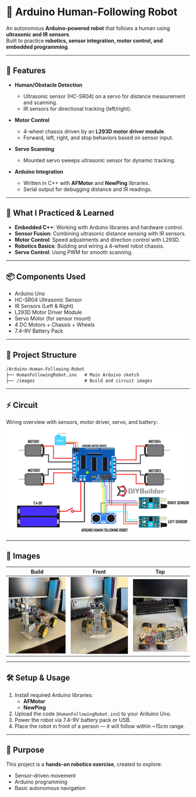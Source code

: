 # 🤖 Arduino Human-Following Robot

An autonomous **Arduino-powered robot** that follows a human using **ultrasonic and IR sensors**.  
Built to practice **robotics, sensor integration, motor control, and embedded programming**.

---

## 🚀 Features
- **Human/Obstacle Detection**
  - Ultrasonic sensor (HC-SR04) on a servo for distance measurement and scanning.
  - IR sensors for directional tracking (left/right).

- **Motor Control**
  - 4-wheel chassis driven by an **L293D motor driver module**.
  - Forward, left, right, and stop behaviors based on sensor input.

- **Servo Scanning**
  - Mounted servo sweeps ultrasonic sensor for dynamic tracking.

- **Arduino Integration**
  - Written in C++ with **AFMotor** and **NewPing** libraries.
  - Serial output for debugging distance and IR readings.

---

## 🧠 What I Practiced & Learned
- **Embedded C++**: Working with Arduino libraries and hardware control.
- **Sensor Fusion**: Combining ultrasonic distance sensing with IR sensors.
- **Motor Control**: Speed adjustments and direction control with L293D.
- **Robotics Basics**: Building and wiring a 4-wheel robot chassis.
- **Servo Control**: Using PWM for smooth scanning.

---

## 📦 Components Used
- Arduino Uno  
- HC-SR04 Ultrasonic Sensor  
- IR Sensors (Left & Right)  
- L293D Motor Driver Module  
- Servo Motor (for sensor mount)  
- 4 DC Motors + Chassis + Wheels  
- 7.4–9V Battery Pack  

---

## 📂 Project Structure
```
/Arduino-Human-Following-Robot
├── HumanFollowingRobot.ino   # Main Arduino sketch
├── /images                   # Build and circuit images
```

---

## ⚡ Circuit
Wiring overview with sensors, motor driver, servo, and battery:

![Circuit Diagram](circuit.jpg)

---

## 📸 Images
| Build | Front | Top |
|-------|-------|-----|
| ![](IMG_9132.jpeg) | ![](IMG_9133.jpeg) | ![](IMG_9135.jpeg) |

---

## 🛠️ Setup & Usage
1. Install required Arduino libraries:
   - **AFMotor**
   - **NewPing**
2. Upload the code (`HumanFollowingRobot.ino`) to your Arduino Uno.
3. Power the robot via 7.4–9V battery pack or USB.
4. Place the robot in front of a person — it will follow within ~15cm range.

---

## 🎯 Purpose
This project is a **hands-on robotics exercise**, created to explore:
- Sensor-driven movement
- Arduino programming
- Basic autonomous navigation
